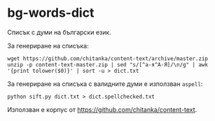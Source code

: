 # bg-words-dict

Списък с думи на български език.

За генериране на списъка:

```
wget https://github.com/chitanka/content-text/archive/master.zip
unzip -p content-text-master.zip | sed "s/[^а-я^А-Я]/\n/g" | awk '{print tolower($0)}' | sort -u > dict.txt
```

За генериране на списъка с валидните думи е използван `aspell`:
```
python sift.py dict.txt > dict.spellchecked.txt
```

Използван е корпус от https://github.com/chitanka/content-text.
